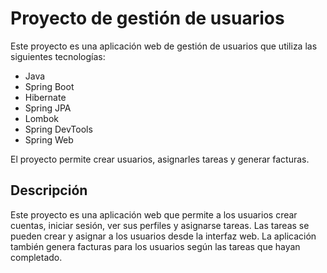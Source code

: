 # Proyecto de gestión de usuarios

Este proyecto es una aplicación web de gestión de usuarios que utiliza las siguientes tecnologías:

* Java
* Spring Boot
* Hibernate
* Spring JPA
* Lombok
* Spring DevTools
* Spring Web

El proyecto permite crear usuarios, asignarles tareas y generar facturas.

## Descripción

Este proyecto es una aplicación web que permite a los usuarios crear cuentas, iniciar sesión, ver sus perfiles y
asignarse tareas. Las tareas se pueden crear y asignar a los usuarios desde la interfaz web. La aplicación también
genera facturas para los usuarios según las tareas que hayan completado.

